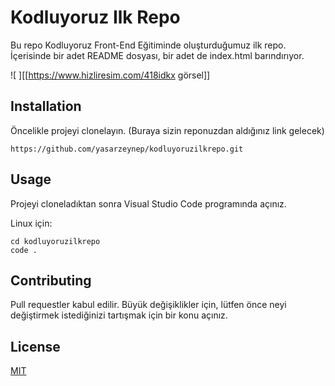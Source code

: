 # Kodluyoruz Ilk Repo
Bu repo Kodluyoruz Front-End Eğitiminde oluşturduğumuz ilk repo. İçerisinde bir adet README dosyası, bir adet de index.html barındırıyor.

![ ][[https://www.hizliresim.com/418idkx görsel]]

## Installation

Öncelikle projeyi clonelayın. (Buraya sizin reponuzdan aldığınız link gelecek)

```
https://github.com/yasarzeynep/kodluyoruzilkrepo.git

```

## Usage

Projeyi cloneladıktan sonra Visual Studio Code programında açınız.

Linux için:

```
cd kodluyoruzilkrepo
code .
```

## Contributing

Pull requestler kabul edilir. Büyük değişiklikler için, lütfen önce neyi değiştirmek istediğinizi tartışmak için bir konu açınız.

## License

[MIT](https://choosealicense.com/licenses/mit/)



[def]: file:///C:/Users/zy_ya_000/Desktop/proje.PNG